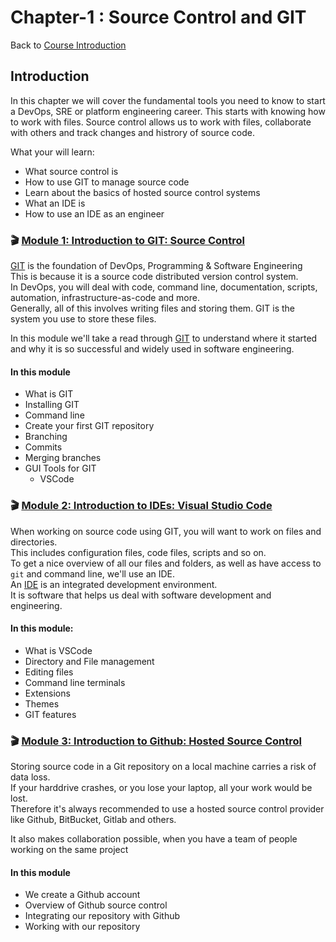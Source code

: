 # Chapter-1 : Source Control and GIT

Back to [Course Introduction](../../README.md)

## Introduction

In this chapter we will cover the fundamental tools you need to know to start a DevOps, SRE or platform engineering career. This starts with knowing how to work with files. Source control allows us to work with files, collaborate with others and track changes and histrory of source code.

What your will learn:
* What source control is
* How to use GIT to manage source code
* Learn about the basics of hosted source control systems
* What an IDE is
* How to use an IDE as an engineer

### 🎬 [Module 1: Introduction to GIT: Source Control](../../content/source-control/git/README.md)

[GIT](https://en.wikipedia.org/wiki/Git) is the foundation of DevOps, Programming & Software Engineering </br> 
This is because it is a source code distributed version control system. </br>
In DevOps, you will deal with code, command line, documentation, scripts, automation, infrastructure-as-code and more. </br>
Generally, all of this involves writing files and storing them.
GIT is the system you use to store these files. </br>

In this module we'll take a read through [GIT](https://en.wikipedia.org/wiki/Git) to understand where it started and why it is so successful and widely used in software engineering. </br>

#### In this module

* What is GIT
* Installing GIT
* Command line
* Create your first GIT repository
* Branching
* Commits
* Merging branches
* GUI Tools for GIT
  * VSCode


### 🎬 [Module 2: Introduction to IDEs: Visual Studio Code](../../content/editors/vscode/introduction/README.md)

When working on source code using GIT, you will want to work on files and directories. </br>
This includes configuration files, code files, scripts and so on. </br>
To get a nice overview of all our files and folders, as well as have access to `git` and command line, we'll use an IDE. </br>
An [IDE](https://en.wikipedia.org/wiki/Integrated_development_environment) is an integrated development environment. </br>
It is software that helps us deal with software development and engineering. </br>

#### In this module:

* What is VSCode
* Directory and File management
* Editing files
* Command line terminals
* Extensions
* Themes
* GIT features


### 🎬 [Module 3: Introduction to Github: Hosted Source Control](../../content/source-control/github/README.md)

Storing source code in a Git repository on a local machine carries a risk of data loss. </br>
If your harddrive crashes, or you lose your laptop, all your work would be lost. </br>
Therefore it's always recommended to use a hosted source control provider like Github, BitBucket, Gitlab and others. </br>

It also makes collaboration possible, when you have a team of people working on the same project </br>

#### In this module

* We create a Github account
* Overview of Github source control
* Integrating our repository with Github
* Working with our repository
